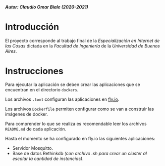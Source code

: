 ##### Autor:  Claudio Omar Biale (2020-2021)

# Introducción

El proyecto corresponde al trabajo final de la *Especialización en Internet de las Cosas* dictada en la *Facultad de Ingeniería* de la *Universidad de Buenos Aires*.

# Instrucciones

Para ejecutar la aplicación se deben crear las aplicaciones que se encuentran en el directorio `dockers`.

Los archivos `.toml` configuran las aplicaciones en [fly.io](https://fly.io).

Los archivos `Dockerfile` permiten configurar como se van a construir las imágenes de docker.

Para comprender lo que se realiza es recomendable leer los archivos `README.md` de cada aplicación.

Hasta el momento se ha configurado en fly.io las siguientes aplicaciones:
- Servidor Mosquitto.
- Base de datos Rethinkdb *(con archivo .sh para crear un cluster al escalar la cantidad de instancias)*.